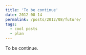 ```yaml
---
title: 'To be continue'
date: 2012-08-14
permalink: /posts/2012/08/future/
tags:
  - cool posts
  - plan
---
```


To be continue.